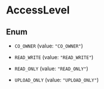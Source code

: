 

# AccessLevel

## Enum


* `CO_OWNER` (value: `"CO_OWNER"`)

* `READ_WRITE` (value: `"READ_WRITE"`)

* `READ_ONLY` (value: `"READ_ONLY"`)

* `UPLOAD_ONLY` (value: `"UPLOAD_ONLY"`)




